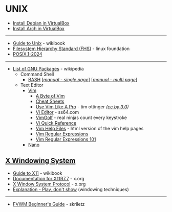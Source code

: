 # UNIX


* [Install Debian in VirtualBox](LINUX/Debian-vbox.md)
* [Install Arch in VirtualBox](LINUX/Arch-vbox.md)

---

* [Guide to Unix](https://en.wikibooks.org/wiki/Guide_to_Unix) - wikibook
* [Filesystem Hierarchy Standard (FHS)](https://refspecs.linuxfoundation.org/fhs.shtml) - linux foundation
* [POSIX.1-2024](https://pubs.opengroup.org/onlinepubs/9799919799/)

---

* [List of GNU Packages](https://en.wikipedia.org/wiki/List_of_GNU_packages) - wikipedia
  * Command Shell
    - [BASH](https://www.gnu.org/software/bash/) [[_manual - single page_]()] [[_manual - multi page_](https://www.gnu.org/software/bash/manual/html_node/index.html)]
  * Text Editor
    - [Vim](https://www.vim.org/)
      - [A Byte of Vim](https://vim.swaroopch.com/byte-of-vim.pdf)
      - [Cheat Sheets](http://www.viemu.com/a_vi_vim_graphical_cheat_sheet_tutorial.html)
      - [Use Vim Like A Pro](https://archive.org/download/the7habitsofhighlyeffectivepeople_202001/Programming%20Books/Tim%20Ottinger%20-%20Vim%20Like%20A%20Pro.pdf) - tim ottinger _([cc by 3.0](https://creativecommons.org/licenses/by/3.0/))_
      - [Vi Editor](https://ss64.com/vi.html) - ss64.com
      - [VimGolf](https://www.vimgolf.com/) - real ninjas count every keystroke
      - [Vi Quick Reference](https://www.ele.uri.edu/faculty/vetter/Other-stuff/vi/vi-quick-ref.pdf)
      - [Vim Help Files](https://vimhelp.org/) - html version of the vim help pages
      - [Vim Regular Expressions](http://web.archive.org/web/20050628074437id_/http://www.geocities.com/volontir/)
      - [Vim Regular Expressions 101](http://web.archive.org/web/20080910172519id_/http://larc.ee.nthu.edu.tw/~cthuang/vim/files/vim-regex/vim-regex.htm)
    - [Nano](https://www.nano-editor.org/docs.php)


[X Windowing System](https://en.wikipedia.org/wiki/X_Window_System)
------------------

* [Guide to X11](https://en.wikibooks.org/wiki/Guide_to_X11) - wikibook
* [Documentation for X11R7.7](https://www.x.org/releases/X11R7.7/doc/) - x.org
* [X Window System Protocol](https://www.x.org/releases/current/doc/xproto/x11protocol.html) - x.org
* [Explanation - Play, don't show](https://magcius.github.io/xplain/article/) (windowing techniques)

---

* [FVWM Beginner's Guide](https://zensites.net/fvwm/guide/) - skriletz
